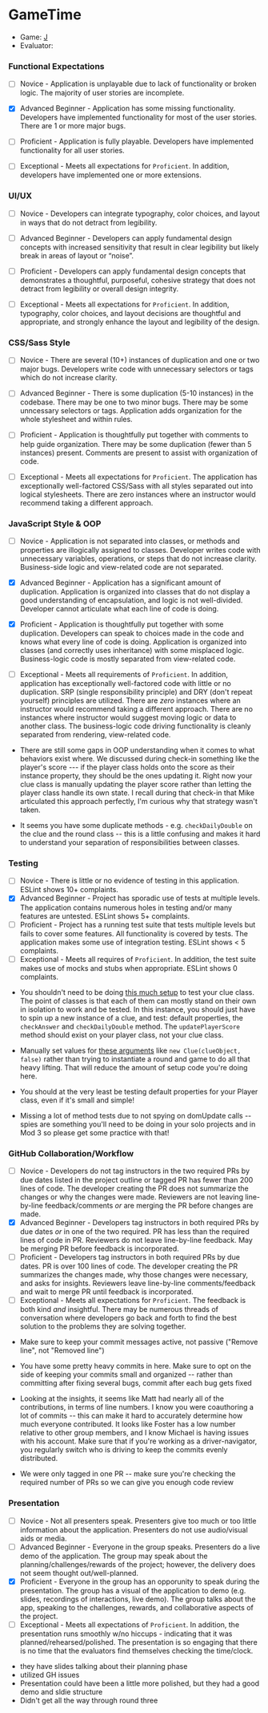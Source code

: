 # GameTime
* Game: [J](https://github.com/mschneider247/quest-to-jeff)
* Evaluator:

### Functional Expectations

* [ ] Novice - Application is unplayable due to lack of functionality or broken logic. The majority of user stories are incomplete.
* [x] Advanced Beginner - Application has some missing functionality. Developers have implemented functionality for most of the user stories. There are 1 or more major bugs.
* [ ] Proficient - Application is fully playable. Developers have implemented functionality for all user stories.
* [ ] Exceptional - Meets all expectations for `Proficient`. In addition, developers have implemented one or more extensions.


### UI/UX

* [ ] Novice - Developers can integrate typography, color choices, and layout in ways that do not detract from legibility.
* [ ] Advanced Beginner - Developers can apply fundamental design concepts with increased sensitivity that result in clear legibility but likely break in areas of layout or “noise”.
* [ ] Proficient - Developers can apply fundamental design concepts that demonstrates a thoughtful, purposeful, cohesive strategy that does not detract from legibility or overall design integrity.
* [ ] Exceptional - Meets all expectations for `Proficient`. In addition, typography, color choices, and layout decisions are thoughtful and appropriate, and strongly enhance the layout and legibility of the design.


### CSS/Sass Style

* [ ] Novice - There are several (10+) instances of duplication and one or two major bugs. Developers write code with unnecessary selectors or tags which do not increase clarity.
* [ ] Advanced Beginner - There is some duplication (5-10 instances) in the codebase. There may be one to two minor bugs. There may be some unncessary selectors or tags. Application adds organization for the whole stylesheet and within rules.
* [ ] Proficient - Application is thoughtfully put together with comments to help guide organization. There may be some duplication (fewer than 5 instances) present. Comments are present to assist with organization of code.
* [ ] Exceptional - Meets all expectations for `Proficient`. The application has exceptionally well-factored CSS/Sass with all styles separated out into logical stylesheets. There are zero instances where an instructor would recommend taking a different approach.


### JavaScript Style & OOP

* [ ] Novice - Application is not separated into classes, or methods and properties are illogically assigned to classes. Developer writes code with unnecessary variables, operations, or steps that do not increase clarity. Business-side logic and view-related code are not separated.
* [x] Advanced Beginner - Application has a significant amount of duplication. Application is organized into classes that do not display a good understanding of encapsulation, and logic is not well-divided. Developer cannot articulate what each line of code is doing. 
* [x] Proficient - Application is thoughtfully put together with some duplication. Developers can speak to choices made in the code and knows what every line of code is doing. Application is organized into classes (and correctly uses inheritance) with some misplaced logic. Business-logic code is mostly separated from view-related code. 
* [ ] Exceptional - Meets all requirements of `Proficient`. In addition, application has exceptionally well-factored code with little or no duplication. SRP (single responsibility principle) and DRY (don't repeat yourself) principles are utilized. There are _zero_ instances where an instructor would recommend taking a different approach. There are no instances where instructor would suggest moving logic or data to another class. The business-logic code driving functionality is cleanly separated from rendering, view-related code.


* There are still some gaps in OOP understanding when it comes to what behaviors exist where. We discussed during check-in something like the player's score --- if the player class holds onto the score as their instance property, they should be the ones updating it. Right now your clue class is manually updating the player score rather than letting the player class handle its own state. I recall during that check-in that Mike articulated this approach perfectly, I'm curious why that strategy wasn't taken.

* It seems you have some duplicate methods - e.g. `checkDailyDouble` on the clue and the round class -- this is a little confusing and makes it hard to understand your separation of responsibilities between classes.

### Testing

* [ ] Novice - There is little or no evidence of testing in this application. ESLint shows 10+ complaints.
* [x] Advanced Beginner - Project has sporadic use of tests at multiple levels. The application contains numerous holes in testing and/or many features are untested. ESLint shows 5+ complaints.
* [ ] Proficient - Project has a running test suite that tests multiple levels but fails to cover some features. All functionality is covered by tests. The application makes some use of integration testing. ESLint shows < 5 complaints.
* [ ] Exceptional - Meets all requires of `Proficient`. In addition, the test suite makes use of mocks and stubs when appropriate. ESLint shows 0 complaints.

* You shouldn't need to be doing [this much setup](https://github.com/mschneider247/quest-to-jeff/blob/master/test/Clue-test.js#L12-L17) to test your clue class. The point of classes is that each of them can mostly stand on their own in isolation to work and be tested. In this instance, you should just have to spin up a new instance of a clue, and test: default properties, the `checkAnswer`  and `checkDailyDouble` method. The `updatePlayerScore` method should exist on your player class, not your clue class.

* Manually set values for [these arguments](https://github.com/mschneider247/quest-to-jeff/blob/master/test/Clue-test.js#L17) like `new Clue(clueObject, false)` rather than trying to instantiate a round and game to do all that heavy lifting. That will reduce the amount of setup code you're doing here.

* You should at the very least be testing default properties for your Player class, even if it's small and simple!

* Missing a lot of method tests due to not spying on domUpdate calls -- spies are something you'll need to be doing in your solo projects and in Mod 3 so please get some practice with that!



### GitHub Collaboration/Workflow

* [ ] Novice - Developers do not tag instructors in the two required PRs by due dates listed in the project outline or tagged PR has fewer than 200 lines of code. The developer creating the PR does not summarize the changes or why the changes were made. Reviewers are not leaving line-by-line feedback/comments _or_ are merging the PR before changes are made.
* [x] Advanced Beginner - Developers tag instructors in both required PRs by due dates _or_ in one of the two required. PR has less than the required lines of code in PR. Reviewers do not leave line-by-line feedback. May be merging PR before feedback is incorporated.
* [ ] Proficient - Developers tag instructors in both required PRs by due dates. PR is over 100 lines of code. The developer creating the PR summarizes the changes made, why those changes were necessary, and asks for insights. Reviewers leave line-by-line comments/feedback and wait to merge PR until feedback is incorporated.
* [ ] Exceptional - Meets all expectations for `Proficient`. The feedback is both kind _and_ insightful. There may be numerous threads of conversation where developers go back and forth to find the best solution to the problems they are solving together.

- Make sure to keep your commit messages active, not passive ("Remove line", not "Removed line")

- You have some pretty heavy commits in here. Make sure to opt on the side of keeping your commits small and organized -- rather than committing after fixing several bugs, commit after each bug gets fixed

- Looking at the insights, it seems like Matt had nearly all of the contributions, in terms of line numbers. I know you were coauthoring a lot of commits -- this can make it hard to accurately determine how much everyone contributed. It looks like Foster has a low number relative to other group members, and I know Michael is having issues with his account. Make sure that if you're working as a driver-navigator, you regularly switch who is driving to keep the commits evenly distributed.

- We were only tagged in one PR -- make sure you're checking the required number of PRs so we can give you enough code review

### Presentation

* [ ] Novice - Not all presenters speak. Presenters give too much or too little information about the application. Presenters do not use audio/visual aids or media.
* [ ] Advanced Beginner - Everyone in the group speaks. Presenters do a live demo of the application. The group may speak about the planning/challenges/rewards of the project; however, the delivery does not seem thought out/well-planned. 
* [x] Proficient - Everyone in the group has an opporunity to speak during the presentation. The group has a visual of the application to demo (e.g. slides, recordings of interactions, live demo). The group talks about the app, speaking to the challenges, rewards, and collaborative aspects of the project.
* [ ] Exceptional - Meets all expectations of `Proficient`. In addition, the presentation runs smoothly w/no hiccups - indicating that it was planned/rehearsed/polished. The presentation is so engaging that there is no time that the evaluators find themselves checking the time/clock.

- they have slides talking about their planning phase 
- utilized GH issues 
- Presentation could have been a little more polished, but they had a good demo and sldie structure 
- Didn't get all the way through round three 
